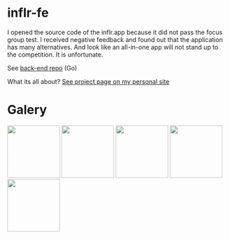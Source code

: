 # inflr-fe

I opened the source code of the inflr.app because it did not pass the focus group test. I received negative feedback and found out that the application has many alternatives. And look like an all-in-one app will not stand up to the competition. It is unfortunate.

See [back-end repo](https://github.com/kiselev-nikolay/inflr-be) (Go)

What its all about? [See project page on my personal site](https://nikolai.works/inflrappv1)

# Galery

<p float="left">
  <img src="https://user-images.githubusercontent.com/55307887/128592343-fb51cfad-8f23-4b1e-adc4-c5603c9889a3.jpg" width="120" />
  <img src="https://user-images.githubusercontent.com/55307887/128592350-6656b8c6-8016-47d6-8eea-bab3374b2f09.jpg" width="120" />
  <img src="https://user-images.githubusercontent.com/55307887/128592352-3939a503-e9ff-429f-82c0-440181697dab.jpg" width="120" />
  <img src="https://user-images.githubusercontent.com/55307887/128592354-74cc5a35-f801-4044-a9ac-41d94a795687.jpg" width="120" />
  <img src="https://user-images.githubusercontent.com/55307887/128592355-e8cf3da1-723a-4387-a8ae-41c09c3144f6.jpg" width="120" />
</p>
